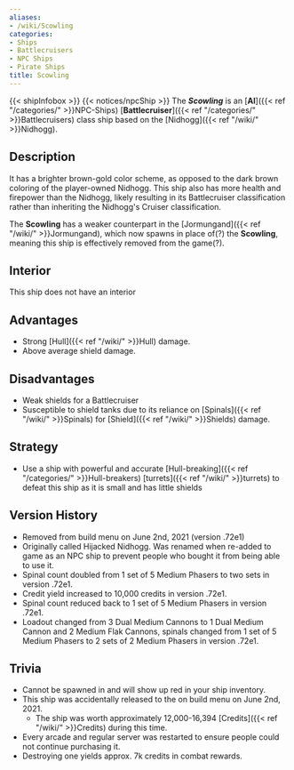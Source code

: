 ```yaml
---
aliases:
- /wiki/Scowling
categories:
- Ships
- Battlecruisers
- NPC Ships
- Pirate Ships
title: Scowling
---
```


{{< shipInfobox >}} {{< notices/npcShip >}} The **_Scowling_** is an [**AI**]({{< ref "/categories/" >}}NPC-Ships) [**Battlecruiser**]({{< ref "/categories/" >}}Battlecruisers) class ship based on the [Nidhogg]({{< ref "/wiki/" >}}Nidhogg). 

## Description

It has a brighter brown-gold color scheme, as opposed to the dark brown coloring of the player-owned Nidhogg. This ship also has more health and firepower than the Nidhogg, likely resulting in its Battlecruiser classification rather than inheriting the Nidhogg's Cruiser classification.

The **Scowling** has a weaker counterpart in the [Jormungand]({{< ref "/wiki/" >}}Jormungand), which now spawns in place of(?) the **Scowling**, meaning this ship is effectively removed from the game(?).

## Interior

This ship does not have an interior

## Advantages

- Strong [Hull]({{< ref "/wiki/" >}}Hull) damage.
- Above average shield damage.

## Disadvantages

- Weak shields for a Battlecruiser
- Susceptible to shield tanks due to its reliance on [Spinals]({{< ref "/wiki/" >}}Spinals) for [Shield]({{< ref "/wiki/" >}}Shields) damage.

## Strategy

- Use a ship with powerful and accurate [Hull-breaking]({{< ref "/categories/" >}}Hull-breakers) [turrets]({{< ref "/wiki/" >}}turrets) to defeat this ship as it is small and has little shields

## Version History 

- Removed from build menu on June 2nd, 2021 (version .72e1)
- Originally called Hijacked Nidhogg. Was renamed when re-added to game as an NPC ship to prevent people who bought it from being able to use it.
- Spinal count doubled from 1 set of 5 Medium Phasers to two sets in version .72e1.
- Credit yield increased to 10,000 credits in version .72e1.
- Spinal count reduced back to 1 set of 5 Medium Phasers in version .72e1.
- Loadout changed from 3 Dual Medium Cannons to 1 Dual Medium Cannon and 2 Medium Flak Cannons, spinals changed from 1 set of 5 Medium Phasers to 2 sets of 2 Medium Phasers in version .72e1.

## Trivia

- Cannot be spawned in and will show up red in your ship inventory.
- This ship was accidentally released to the on build menu on June 2nd, 2021.
  - The ship was worth approximately 12,000-16,394 [Credits]({{< ref "/wiki/" >}}Credits) during this time.
- Every arcade and regular server was restarted to ensure people could not continue purchasing it.
- Destroying one yields approx. 7k credits in combat rewards.